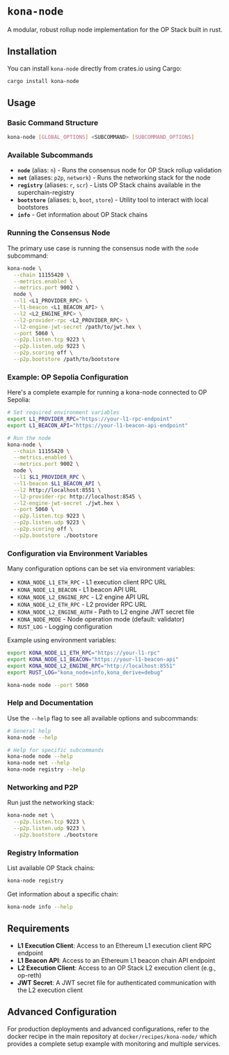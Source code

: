 # `kona-node`

A modular, robust rollup node implementation for the OP Stack built in rust.

## Installation

You can install `kona-node` directly from crates.io using Cargo:

```bash
cargo install kona-node
```

## Usage

### Basic Command Structure

```bash
kona-node [GLOBAL_OPTIONS] <SUBCOMMAND> [SUBCOMMAND_OPTIONS]
```

### Available Subcommands

- **`node`** (alias: `n`) - Runs the consensus node for OP Stack rollup validation
- **`net`** (aliases: `p2p`, `network`) - Runs the networking stack for the node
- **`registry`** (aliases: `r`, `scr`) - Lists OP Stack chains available in the superchain-registry
- **`bootstore`** (aliases: `b`, `boot`, `store`) - Utility tool to interact with local bootstores
- **`info`** - Get information about OP Stack chains

### Running the Consensus Node

The primary use case is running the consensus node with the `node` subcommand:

```bash
kona-node \
  --chain 11155420 \
  --metrics.enabled \
  --metrics.port 9002 \
  node \
  --l1 <L1_PROVIDER_RPC> \
  --l1-beacon <L1_BEACON_API> \
  --l2 <L2_ENGINE_RPC> \
  --l2-provider-rpc <L2_PROVIDER_RPC> \
  --l2-engine-jwt-secret /path/to/jwt.hex \
  --port 5060 \
  --p2p.listen.tcp 9223 \
  --p2p.listen.udp 9223 \
  --p2p.scoring off \
  --p2p.bootstore /path/to/bootstore
```

### Example: OP Sepolia Configuration

Here's a complete example for running a kona-node connected to OP Sepolia:

```bash
# Set required environment variables
export L1_PROVIDER_RPC="https://your-l1-rpc-endpoint"
export L1_BEACON_API="https://your-l1-beacon-api-endpoint"

# Run the node
kona-node \
  --chain 11155420 \
  --metrics.enabled \
  --metrics.port 9002 \
  node \
  --l1 $L1_PROVIDER_RPC \
  --l1-beacon $L1_BEACON_API \
  --l2 http://localhost:8551 \
  --l2-provider-rpc http://localhost:8545 \
  --l2-engine-jwt-secret ./jwt.hex \
  --port 5060 \
  --p2p.listen.tcp 9223 \
  --p2p.listen.udp 9223 \
  --p2p.scoring off \
  --p2p.bootstore ./bootstore
```

### Configuration via Environment Variables

Many configuration options can be set via environment variables:

- `KONA_NODE_L1_ETH_RPC` - L1 execution client RPC URL
- `KONA_NODE_L1_BEACON` - L1 beacon API URL  
- `KONA_NODE_L2_ENGINE_RPC` - L2 engine API URL
- `KONA_NODE_L2_ETH_RPC` - L2 provider RPC URL
- `KONA_NODE_L2_ENGINE_AUTH` - Path to L2 engine JWT secret file
- `KONA_NODE_MODE` - Node operation mode (default: validator)
- `RUST_LOG` - Logging configuration

Example using environment variables:

```bash
export KONA_NODE_L1_ETH_RPC="https://your-l1-rpc"
export KONA_NODE_L1_BEACON="https://your-l1-beacon-api"
export KONA_NODE_L2_ENGINE_RPC="http://localhost:8551"
export RUST_LOG="kona_node=info,kona_derive=debug"

kona-node node --port 5060
```

### Help and Documentation

Use the `--help` flag to see all available options and subcommands:

```bash
# General help
kona-node --help

# Help for specific subcommands
kona-node node --help
kona-node net --help
kona-node registry --help
```

### Networking and P2P

Run just the networking stack:

```bash
kona-node net \
  --p2p.listen.tcp 9223 \
  --p2p.listen.udp 9223 \
  --p2p.bootstore ./bootstore
```

### Registry Information

List available OP Stack chains:

```bash
kona-node registry
```

Get information about a specific chain:

```bash
kona-node info --help
```

## Requirements

- **L1 Execution Client**: Access to an Ethereum L1 execution client RPC endpoint
- **L1 Beacon API**: Access to an Ethereum L1 beacon chain API endpoint
- **L2 Execution Client**: Access to an OP Stack L2 execution client (e.g., op-reth)
- **JWT Secret**: A JWT secret file for authenticated communication with the L2 execution client

## Advanced Configuration

For production deployments and advanced configurations, refer to the docker recipe in the main repository at `docker/recipes/kona-node/` which provides a complete setup example with monitoring and multiple services.
